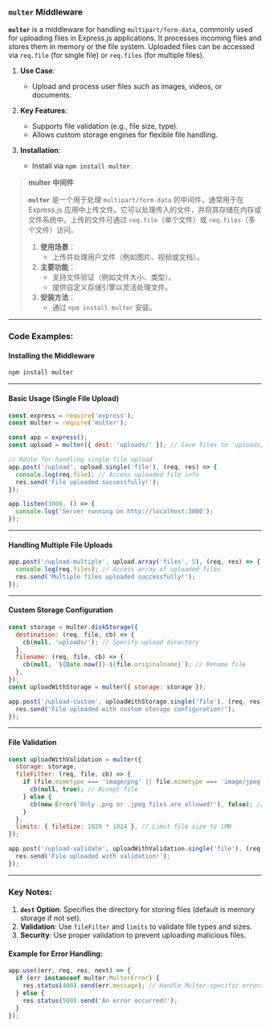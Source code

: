 ### `multer` Middleware  

**`multer`** is a middleware for handling `multipart/form-data`, commonly used for uploading files in Express.js applications. It processes incoming files and stores them in memory or the file system. Uploaded files can be accessed via `req.file` (for single file) or `req.files` (for multiple files).  

1. **Use Case**:  
   - Upload and process user files such as images, videos, or documents.  

2. **Key Features**:  
   - Supports file validation (e.g., file size, type).  
   - Allows custom storage engines for flexible file handling.  

3. **Installation**:  
   - Install via `npm install multer`.  

> **multer 中间件**  
>
> <audio src="C:\Users\10691\Downloads\`multer` 是一个用于处.mp3"></audio>
>
> **`multer`** 是一个用于处理 `multipart/form-data` 的中间件，通常用于在 Express.js 应用中上传文件。它可以处理传入的文件，并将其存储在内存或文件系统中。上传的文件可通过 `req.file`（单个文件）或 `req.files`（多个文件）访问。  
>
> 1. **使用场景**：  
>    - 上传并处理用户文件（例如图片、视频或文档）。  
> 2. **主要功能**：  
>    - 支持文件验证（例如文件大小、类型）。  
>    - 提供自定义存储引擎以灵活处理文件。  
> 3. **安装方法**：  
>    - 通过 `npm install multer` 安装。  

---

### Code Examples:

#### **Installing the Middleware**
```bash
npm install multer
```

---

#### **Basic Usage (Single File Upload)**

<audio src="C:\Users\10691\Downloads\这段代码展示了如何使用 `mu.mp3"></audio>

```javascript
const express = require('express');
const multer = require('multer');

const app = express();
const upload = multer({ dest: 'uploads/' }); // Save files to 'uploads/' directory

// Route for handling single file upload
app.post('/upload', upload.single('file'), (req, res) => {
  console.log(req.file); // Access uploaded file info
  res.send('File uploaded successfully!');
});

app.listen(3000, () => {
  console.log('Server running on http://localhost:3000');
});
```

---

#### **Handling Multiple File Uploads**

<audio src="C:\Users\10691\Downloads\这段代码展示了使用 `mult.mp3"></audio>

```javascript
app.post('/upload-multiple', upload.array('files', 5), (req, res) => {
  console.log(req.files); // Access array of uploaded files
  res.send('Multiple files uploaded successfully!');
});
```

---

#### **Custom Storage Configuration**

<audio src="C:\Users\10691\Downloads\这段代码展示了如何使用 `mu (1).mp3"></audio>

```javascript
const storage = multer.diskStorage({
  destination: (req, file, cb) => {
    cb(null, 'uploads/'); // Specify upload directory
  },
  filename: (req, file, cb) => {
    cb(null, `${Date.now()}-${file.originalname}`); // Rename file
  },
});
const uploadWithStorage = multer({ storage: storage });

app.post('/upload-custom', uploadWithStorage.single('file'), (req, res) => {
  res.send('File uploaded with custom storage configuration!');
});
```

---

#### **File Validation**

<audio src="C:\Users\10691\Downloads\这段代码展示了如何使用 `mu (2).mp3"></audio>

```javascript
const uploadWithValidation = multer({
  storage: storage,
  fileFilter: (req, file, cb) => {
    if (file.mimetype === 'image/png' || file.mimetype === 'image/jpeg') {
      cb(null, true); // Accept file
    } else {
      cb(new Error('Only .png or .jpeg files are allowed!'), false); // Reject file
    }
  },
  limits: { fileSize: 1024 * 1024 }, // Limit file size to 1MB
});

app.post('/upload-validate', uploadWithValidation.single('file'), (req, res) => {
  res.send('File uploaded with validation!');
});
```

---

### Key Notes:  
1. **`dest` Option**: Specifies the directory for storing files (default is memory storage if not set).  
2. **Validation**: Use `fileFilter` and `limits` to validate file types and sizes.  
3. **Security**: Use proper validation to prevent uploading malicious files.  

#### Example for Error Handling:
```javascript
app.use((err, req, res, next) => {
  if (err instanceof multer.MulterError) {
    res.status(400).send(err.message); // Handle Multer-specific errors
  } else {
    res.status(500).send('An error occurred!');
  }
});
```
